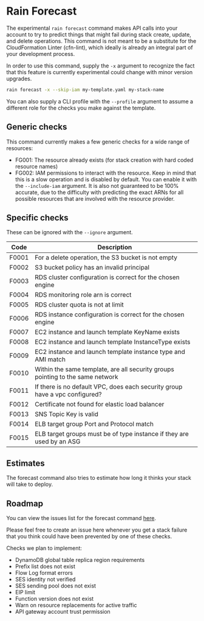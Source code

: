 # Rain Forecast

The experimental `rain forecast` command makes API calls into your account to
try to predict things that might fail during stack create, update, and delete
operations. This command is not meant to be a substitute for the CloudFormation
Linter (cfn-lint), which ideally is already an integral part of your
development process.

In order to use this command, supply the `-x` argument to recognize the fact
that this feature is currently experimental could change with minor version
upgrades.

```sh 
rain forecast -x --skip-iam my-template.yaml my-stack-name 
```

You can also supply a CLI profile with the `--profile` argument to assume a
different role for the checks you make against the template.

## Generic checks

This command currently makes a few generic checks for a wide range of
resources:

- FG001: The resource already exists (for stack creation with hard coded resource
  names)
- FG002: IAM permissions to interact with the resource. Keep in mind that this is a
  slow operation and is disabled by default. You can enable it with the `--include-iam` argument. It is
  also not guaranteed to be 100% accurate, due to the difficulty with
  predicting the exact ARNs for all possible resources that are involved with
  the resource provider.

## Specific checks

These can be ignored with the `--ignore` argument.

| Code  | Description                                                                    |                                      
|-------|--------------------------------------------------------------------------------|
| F0001 | For a delete operation, the S3 bucket is not empty                             |
| F0002 | S3 bucket policy has an invalid principal                                      |
| F0003 | RDS cluster configuration is correct for the chosen engine                     |
| F0004 | RDS monitoring role arn is correct                                             |
| F0005 | RDS cluster quota is not at limit                                              |
| F0006 | RDS instance configuration is correct for the chosen engine                    |
| F0007 | EC2 instance and launch template KeyName exists                                |
| F0008 | EC2 instance and launch template InstanceType exists                           |
| F0009 | EC2 instance and launch template instance type and AMI match                   |
| F0010 | Within the same template, are all security groups pointing to the same network |
| F0011 | If there is no default VPC, does each security group have a vpc configured?    |
| F0012 | Certificate not found for elastic load balancer                                |
| F0013 | SNS Topic Key is valid                                                         |
| F0014 | ELB target group Port and Protocol match                                       |
| F0015 | ELB target groups must be of type instance if they are used by an ASG          |

## Estimates

The forecast command also tries to estimate how long it thinks your stack will
take to deploy.

## Roadmap

You can view the issues list for the forecast command
[here](https://github.com/aws-cloudformation/rain/issues?q=is%3Aopen+is%3Aissue+label%3Aforecast).

Please feel free to create an issue here whenever you get a stack failure that
you think could have been prevented by one of these checks.

Checks we plan to implement:

- DynamoDB global table replica region requirements
- Prefix list does not exist
- Flow Log format errors
- SES identity not verified
- SES sending pool does not exist
- EIP limit
- Function version does not exist
- Warn on resource replacements for active traffic
- API gateway account trust permission



